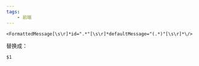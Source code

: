 ```yaml
---
tags:
    - 前端
---
```


```
<FormattedMessage[\s\r]*id=".*"[\s\r]*defaultMessage="(.*)"[\s\r]*\/>
```

替换成：

```
$1
```

